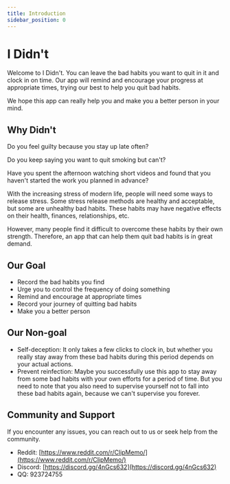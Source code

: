 ```yaml
---
title: Introduction
sidebar_position: 0
---
```


# I Didn't

Welcome to I Didn't. You can leave the bad habits you want to quit in it and clock in on time. Our app will remind and encourage your progress at appropriate times, trying our best to help you quit bad habits.

We hope this app can really help you and make you a better person in your mind.

## Why Didn't

Do you feel guilty because you stay up late often?

Do you keep saying you want to quit smoking but can't?

Have you spent the afternoon watching short videos and found that you haven't started the work you planned in advance?

With the increasing stress of modern life, people will need some ways to release stress. Some stress release methods are healthy and acceptable, but some are unhealthy bad habits. These habits may have negative effects on their health, finances, relationships, etc. 

However, many people find it difficult to overcome these habits by their own strength. Therefore, an app that can help them quit bad habits is in great demand.

## Our Goal

-   Record the bad habits you find
-   Urge you to control the frequency of doing something
-   Remind and encourage at appropriate times
-   Record your journey of quitting bad habits
-   Make you a better person

## Our Non-goal

-   Self-deception: It only takes a few clicks to clock in, but whether you really stay away from these bad habits during this period depends on your actual actions.
-   Prevent reinfection: Maybe you successfully use this app to stay away from some bad habits with your own efforts for a period of time. But you need to note that you also need to supervise yourself not to fall into these bad habits again, because we can't supervise you forever.

## Community and Support

If you encounter any issues, you can reach out to us or seek help from the community.

-   Reddit: [https://www.reddit.com/r/ClipMemo/](https://www.reddit.com/r/ClipMemo/)
-   Discord: [https://discord.gg/4nGcs632](https://discord.gg/4nGcs632)
-   QQ: 923724755
